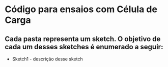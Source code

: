 # Código para ensaios com Célula de Carga
## Cada pasta representa um sketch. O objetivo de cada um desses sketches é enumerado a seguir:
- Sketch1 - descrição desse sketch

